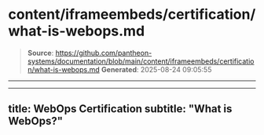 # content/iframeembeds/certification/what-is-webops.md

> **Source**: https://github.com/pantheon-systems/documentation/blob/main/content/iframeembeds/certification/what-is-webops.md
> **Generated**: 2025-08-24 09:05:55

---

---
title: WebOps Certification
subtitle: "What is WebOps?"
---

<Partial file="certification-guide/what-is-webops.md" />
